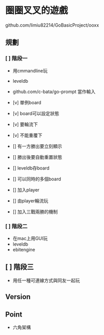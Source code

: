 # 圈圈叉叉的遊戲

github.com/limiu82214/GoBasicProject/ooxx

## 規劃

### [ ] 階段一

* 用cmmandline玩
* leveldb
* github.com/c-bata/go-prompt 當作輸入

* [v] 單例board
* [v] board可以設定狀態
* [v] 要輪流下
* [v] 不能重覆下
* [] 有一方勝出要立刻顯示
* [] 勝出後要自動重置狀態
* [] leveldb存board
* [] 可以同時的多個board
* [] 加入player
* [] 由player輪流玩
* [] 加入三戰兩勝的機制

### [ ] 階段二

* 在mac上用GUI玩
* leveldb
* ebitengine

## [ ] 階段三

* 用任一種可連線方式與同友一起玩

## Version

## Point

* 六角架構
